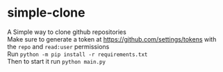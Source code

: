 # simple-clone
A Simple way to clone github repositories  
Make sure to generate a token at https://github.com/settings/tokens with the `repo` and `read:user` permissions  
Run `python -m pip install -r requirements.txt`  
Then to start it run `python main.py`
